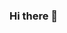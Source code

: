 ### Hi there 👋

<!--
- This is Harshada More.
- I’m currently learning python programming in data science from excelr institute.
- I’m looking for a job as a data scientist.
-->
